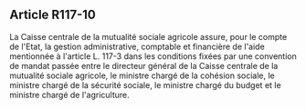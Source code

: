 ## Article R117-10

La Caisse centrale de la mutualité sociale agricole assure, pour le compte de l'Etat, la gestion administrative,
comptable et financière de l'aide mentionnée à l'article L. 117-3 dans les conditions fixées par une
convention de mandat passée entre le directeur général de la Caisse centrale de la mutualité sociale agricole,
le ministre chargé de la cohésion sociale, le ministre chargé de la sécurité sociale, le ministre chargé du
budget et le ministre chargé de l'agriculture.

